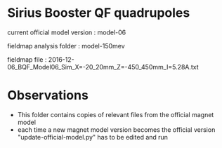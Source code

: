 Sirius Booster QF quadrupoles
=============================

current official model version : model-06

fieldmap analysis folder       : model-150mev

fieldmap file                  : 2016-12-06_BQF_Model06_Sim_X=-20_20mm_Z=-450_450mm_I=5.28A.txt


Observations
============

- This folder contains copies of relevant files from the official magnet model
- each time a new magnet model version becomes the official version "update-official-model.py" has to be edited and run
